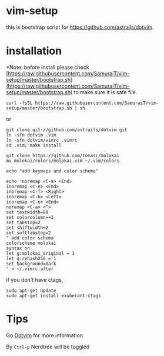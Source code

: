 # vim-setup
this is bootstrap script for https://github.com/astrails/dotvim.

# installation

*Note: before install please check [https://raw.githubusercontent.com/SamuraiT/vim-setup/master/bootstrap.sh](https://raw.githubusercontent.com/SamuraiT/vim-setup/master/bootstrap.sh) to make sure it is safe file.

```
curl -fsSL https://raw.githubusercontent.com/SamuraiT/vim-setup/master/bootstrap.sh | sh
```
or

```
git clone git://github.com/astrails/dotvim.git
ln -sfn dotvim .vim
ln -sfn dotvim/vimrc .vimrc
cd .vim; make install

git clone https://github.com/tomasr/molokai
mv molokai/colors/molokai.vim ~/.vim/colors

echo "add keymaps and color schema"

echo 'noremap <C-e> <End>
inoremap <C-e> <End>
inoremap <C-f> <Right>
inoremap <C-b> <Left>
inoremap <C-e> <End>
noremap <C-a> <^>
set textwidth=80
set colorcolumn=+1
set tabstop=2
set shiftwidth=2
set softtabstop=2
" add color schema
colorscheme molokai
syntax on
let g:molokai_original = 1
let g:rehash256 = 1
set background=dark
' > ~/.vimrc.after

```
if you don't have ctags, 

```
sudo apt-get update
sudo apt-get install exuberant-ctags
```

# Tips
Go [Dotvim](https://github.com/astrails/dotvim#taglist.vim) for more information

By `Ctrl-p` Nerdtree will be toggled

